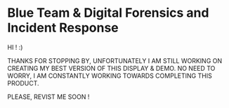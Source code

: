 # Blue Team & Digital Forensics and Incident Response

HI ! :)

THANKS FOR STOPPING BY, UNFORTUNATELY I AM STILL WORKING ON CREATING MY BEST VERSION OF THIS DISPLAY & DEMO. NO NEED TO WORRY, I AM CONSTANTLY WORKING TOWARDS COMPLETING THIS PRODUCT.

PLEASE, REVIST ME SOON !
